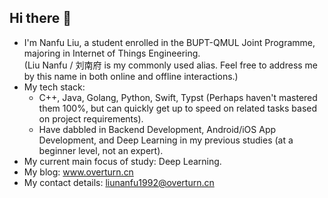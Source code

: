 ## Hi there 👋

<!--
**Overturn1992/Overturn1992** is a ✨ _special_ ✨ repository because its `README.md` (this file) appears on your GitHub profile.

Here are some ideas to get you started:

- 🔭 I’m currently working on ...
- 🌱 I’m currently learning ...
- 👯 I’m looking to collaborate on ...
- 🤔 I’m looking for help with ...
- 💬 Ask me about ...
- 📫 How to reach me: ...
- 😄 Pronouns: ...
- ⚡ Fun fact: ...
-->

- I'm Nanfu Liu, a student enrolled in the BUPT-QMUL Joint Programme, majoring in Internet of Things Engineering. <br>
  (Liu Nanfu / 刘南府 is my commonly used alias. Feel free to address me by this name in both online and offline interactions.)
- My tech stack:
  - C++, Java, Golang, Python, Swift, Typst (Perhaps haven't mastered them 100%, but can quickly get up to speed on related tasks based on project requirements).
  - Have dabbled in Backend Development, Android/iOS App Development, and Deep Learning in my previous studies (at a beginner level, not an expert).
- My current main focus of study: Deep Learning.
- My blog: www.overturn.cn
- My contact details: liunanfu1992@overturn.cn

